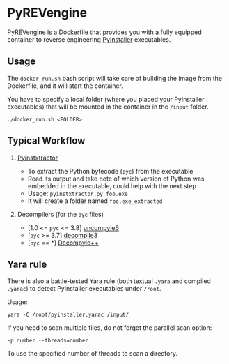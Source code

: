# PyREVengine

PyREVengine is a Dockerfile that provides you with a fully equipped container to reverse engineering [PyInstaller](https://pyinstaller.org/) executables. 


## Usage

The `docker_run.sh` bash script will take care of building the image from the Dockerfile, and it will start the container. 

You have to specify a local folder (where you placed your PyInstaller executables) that will be mounted in the container in the `/input` folder.

```
./docker_run.sh <FOLDER>
```


## Typical Workflow

1) [Pyinstxtractor](https://github.com/extremecoders-re/pyinstxtractor)

    - To extract the Python bytecode (`pyc`) from the executable
    - Read its output and take note of which version of Python was embedded in the executable, could help with the next step
    - Usage: `pyinstxtractor.py foo.exe`
    - It will create a folder named `foo.exe_extracted`


2) Decompilers (for the `pyc` files)

    - [1.0 <= `pyc` <= 3.8] [uncompyle6](https://github.com/rocky/python-uncompyle6/)
    - [`pyc` >= 3.7] [decompile3](https://github.com/rocky/python-decompile3)
    - [`pyc` == *] [Decompyle++](https://github.com/zrax/pycdc)


## Yara rule

There is also a battle-tested Yara rule (both textual `.yara` and compiled `.yarac`) to detect PyInstaller executables under `/root`.

Usage:

`yara -C /root/pyinstaller.yarac /input/`

If you need to scan multiple files, do not forget the parallel scan option:

`-p number --threads=number`

To use the specified number of threads to scan a directory.